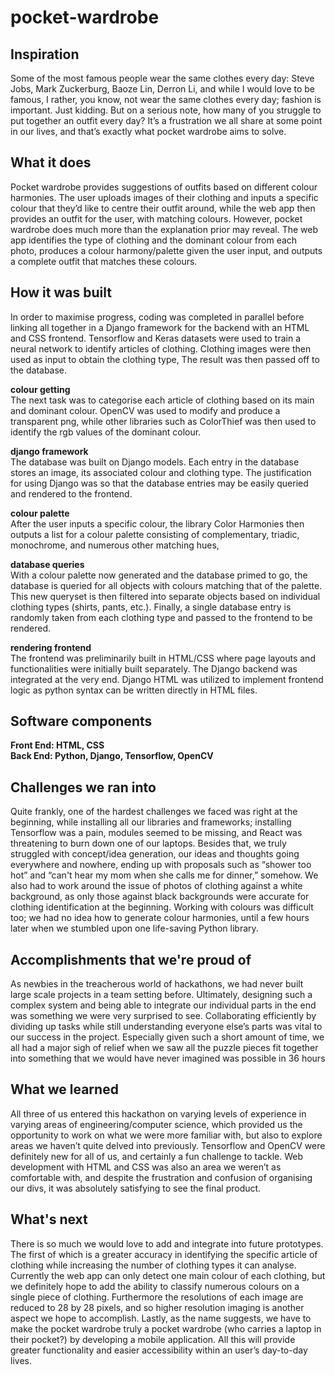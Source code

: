 # pocket-wardrobe

## Inspiration  
Some of the most famous people wear the same clothes every day: Steve Jobs, Mark Zuckerburg, Baoze Lin, 
Derron Li, and while I would love to be famous, I rather, you know, not wear the same clothes every day; fashion is important. Just kidding. 
But on a serious note, how many of you struggle to put together an outfit every day? It’s a frustration we all share at some point in our lives, and 
that’s exactly what pocket wardrobe aims to solve.

## What it does
Pocket wardrobe provides suggestions of outfits based on different colour harmonies. The user uploads images of their clothing and inputs a specific 
colour that they’d like to centre their outfit around, while the web app then provides an outfit for the user, with matching colours. However, pocket wardrobe 
does much more than the explanation prior may reveal. The web app identifies the type of clothing and the dominant colour from each photo, produces a colour 
harmony/palette given the user input, and outputs a complete outfit that matches these colours. 

## How it was built
In order to maximise progress, coding was completed in parallel before linking all together in a Django framework for the backend with an HTML and CSS frontend.
Tensorflow and Keras datasets were used to train a neural network to identify articles of clothing. Clothing images were then used as input to obtain the clothing type, The result was then passed off to the database. 

**colour getting**  
The next task was to categorise each article of clothing based on its main and dominant colour. OpenCV was used to modify and produce a transparent png, while other libraries such as ColorThief was then used to identify the rgb values of the dominant colour.

**django framework**  
The database was built on Django models. Each entry in the database stores an image, its associated colour and clothing type. The justification for using Django was so that the database entries may be easily queried and rendered to the frontend. 

**colour palette**  
After the user inputs a specific colour, the library Color Harmonies then outputs a list for a colour palette consisting of complementary, triadic, monochrome, and numerous other matching hues,

**database queries**  
With a colour palette now generated and the database primed to go, the database is queried for all objects with colours matching that of the palette. This new queryset is then filtered into separate objects based on individual clothing types (shirts, pants, etc.). Finally, a single database entry is randomly taken from each clothing type and passed to the frontend to be rendered.

**rendering frontend**  
The frontend was preliminarily built in HTML/CSS where page layouts and functionalities were initially built separately. The Django backend was integrated at the very end. Django HTML was utilized to implement frontend logic as python syntax can be written directly in HTML files. 

## Software components
**Front End: HTML, CSS**  
**Back End: Python, Django, Tensorflow, OpenCV**

## Challenges we ran into
Quite frankly, one of the hardest challenges we faced was right at the beginning, while installing all our libraries and frameworks; installing Tensorflow was a pain, modules seemed to be missing, and React was threatening to burn down one of our laptops. Besides that, we truly struggled with concept/idea generation, our ideas and thoughts going everywhere and nowhere, ending up with proposals such as “shower too hot” and “can't hear my mom when she calls me for dinner,” somehow. We also had to work around the issue of photos of clothing against a white background, as only those against black backgrounds were accurate for clothing identification at the beginning. Working with colours was difficult too; we had no idea how to generate colour harmonies, until a few hours later when we stumbled upon one life-saving Python library.

## Accomplishments that we're proud of
As newbies in the treacherous world of hackathons, we had never built large scale projects in a team setting before. Ultimately, designing such a complex system and being able to integrate our individual parts in the end was something we were very surprised to see. Collaborating efficiently by dividing up tasks while still understanding everyone else’s parts was vital to our success in the project. Especially given such a short amount of time, we all had a major sigh of relief when we saw all the puzzle pieces fit together into something that we would have never imagined was possible in 36 hours

## What we learned
All three of us entered this hackathon on varying levels of experience in varying areas of engineering/computer science, which provided us the opportunity to work on what we were more familiar with, but also to explore areas we haven’t quite delved into previously. Tensorflow and OpenCV were definitely new for all of us, and certainly a fun challenge to tackle. Web development with HTML and CSS was also an area we weren’t as comfortable with, and despite the frustration and confusion of organising our divs, it was absolutely satisfying to see the final product. 

## What's next 
There is so much we would love to add and integrate into future prototypes. The first of which is a greater accuracy in identifying the specific article of clothing while increasing the number of clothing types it can analyse. Currently the web app can only detect one main colour of each clothing, but we definitely hope to add the ability to classify numerous colours on a single piece of clothing. Furthermore the resolutions of each image are reduced to 28 by 28 pixels, and so higher resolution imaging is another aspect we hope to accomplish. Lastly, as the name suggests, we have to make the pocket wardrobe truly a pocket wardrobe (who carries a laptop in their pocket?) by developing a mobile application. All this will provide greater functionality and easier accessibility within an user’s day-to-day lives.  

